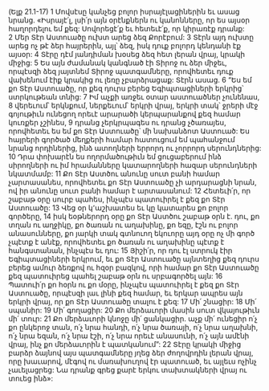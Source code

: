 (Ելք 21.1-17)
1 Մովսէսը կանչեց բոլոր իսրայէլացիներին եւ ասաց նրանց. «Իսրայէ՛լ, լսի՛ր այն օրէնքներն ու կանոնները, որ ես այսօր հաղորդելու եմ քեզ: Սովորեցէ՛ք եւ հետեւէ՛ք, որ կիրառէք դրանք: 2 Մեր Տէր Աստուածը ուխտ արեց ձեզ Քորէբում: 3 Տէրն այդ ուխտը արեց ոչ թէ ձեր հայրերին, այլ՝ ձեզ, իսկ դուք բոլորդ կենդանի էք այսօր: 4 Տէրը դէմ յանդիման խօսեց ձեզ հետ լերան վրայ, կրակի միջից: 5 Ես այն ժամանակ կանգնած էի Տիրոջ ու ձեր միջեւ, որպէսզի ձեզ յայտնեմ Տիրոջ պատգամները, որովհետեւ դուք վախենում էիք կրակից ու լեռը չբարձրացաք: Տէրն ասաց.
6 “Ես եմ քո Տէր Աստուածը, որ քեզ դուրս բերեց Եգիպտացիների երկրից՝ ստրկութեան տնից:
7 Իմ աչքի առջեւ օտար աստուածներ չունենաս, 8 վերեւում՝ երկնքում, ներքեւում՝ երկրի վրայ, երկրի տակ՝ ջրերի մէջ գոյութիւն ունեցող որեւէ արարածի կերպարանքով քեզ համար կուռքեր չշինես, 9 դրանց չերկրպագես ու դրանց չծառայես, որովհետեւ ես եմ քո Տէր Աստուածը՝ մի նախանձոտ Աստուած: Ես հայրերի գործած մեղքերի համար հատուցում եմ պահանջում նրանց որդիներից, ինձ ատողների երրորդ ու չորրորդ սերունդներից: 10 Դրա փոխարէն ես ողորմածութիւն եմ ցուցաբերում ինձ սիրողների ու իմ հրամանները կատարողների հազար սերունդների նկատմամբ:
11 Քո Տէր Աստծու անունը սուտ բանի համար չարտասանես, որովհետեւ քո Տէր Աստուածը չի արդարացնի նրան, ով իր անունը սուտ բանի համար է արտասանում:
12 Հետեւի՛ր, որ շաբաթ օրը սուրբ պահես, ինչպէս պատուիրել է քեզ քո Տէր Աստուածը: 13 Վեց օր կ՚աշխատես եւ կը կատարես քո բոլոր գործերը, 14 իսկ եօթներորդ օրը քո Տէր Աստծու շաբաթ օրն է. դու, քո տղան ու աղջիկը, քո ծառան ու աղախինը, քո եզը, էշն ու բոլոր անասունները, քո յարկի տակ գտնուող եկուորը այդ օրը ոչ մի գործ չպէտք է անէք, որովհետեւ քո ծառան ու աղախինը պէտք է հանգստանան, ինչպէս եւ դու: 15 Յիշի՛ր, որ դու էլ ստրուկ էիր Եգիպտացիների երկրում, եւ քո Տէր Աստուածը այնտեղից քեզ դուրս բերեց ամուր ձեռքով ու հզօր բազկով, որի համար քո Տէր Աստուածը քեզ պատուիրեց պահել շաբաթ օրն ու սրբագործել այն:
16 Պատուի՛ր քո հօրն ու քո մօրը, ինչպէս պատուիրել է քեզ քո Տէր Աստուածը, որպէսզի լաւ լինի քեզ համար, եւ երկար ապրես այն երկրի վրայ, որ քո Տէր Աստուածը տալու է քեզ:
17 Մի՛ շնացիր:
18 Մի՛ սպանիր:
19 Մի՛ գողացիր:
20 Քո մերձաւորի մասին սուտ վկայութիւն մի՛ տուր:
21 Քո մերձաւորի կնոջը մի՛ ցանկացիր. աչք մի՛ ունեցիր ո՛չ քո ընկերոջ տան, ո՛չ նրա հանդի, ո՛չ նրա ծառայի, ո՛չ նրա աղախնի, ո՛չ նրա եզան, ո՛չ նրա էշի, ո՛չ նրա որեւէ անասունի, ո՛չ այն ամէնի վրայ, ինչ քո մերձաւորին է պատկանում”:
22 Տէրը կրակի միջից բարձր ձայնով այս պատգամները յղեց ձեր ժողովրդին լերան վրայ, որը խաւարով, մէգով ու մառախուղով էր պատուած, եւ այլեւս ոչինչ չաւելացրեց: Նա դրանք գրեց քարէ երկու տախտակների վրայ ու տուեց ինձ»:
